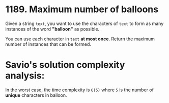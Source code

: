 # 1189. Maximum number of balloons

Given a string `text`, you want to use the characters of `text` to form as many instances of the word **"balloon"** as possible.

You can use each character in `text` **at most once**. Return the maximum number of instances that can be formed.

# Savio's solution complexity analysis:

In the worst case, the time complexity is `O(5)` where `5` is the number of **unique** characters in balloon.
